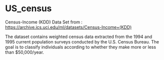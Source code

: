 # US_census

Census-Income (KDD) Data Set from : https://archive.ics.uci.edu/ml/datasets/Census-Income+(KDD)

The dataset contains weighted census data extracted from the 1994 and 1995 current population surveys conducted by the U.S. Census Bureau. The goal is to classify individuals according to whether they make more or less than $50,000/year.
